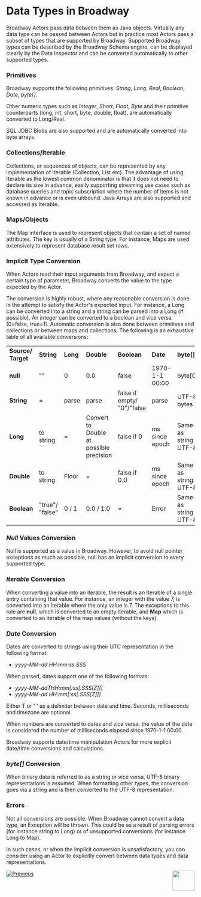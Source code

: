 # Data Types in Broadway

Broadway Actors pass data between them as Java objects. Virtually any data type can be passed between Actors but in practice most Actors pass a subset of types that are supported by Broadway.  Supported Broadway types can be described by the Broadway Schema engine, can be displayed clearly by the Data Inspector and can be converted automatically to other supported types.

### Primitives

Broadway supports the following primitives: *String*, *Long*, *Real*, *Boolean*, *Date*, *byte[]*.

Other numeric types such as *Integer*, *Short*, *Float*, *Byte* and their primitive counterparts (long, int, short, byte, double, float), are automatically converted to Long/Real.

SQL JDBC Blobs are also supported and are automatically converted into byte arrays.


### Collections/Iterable

Collections, or sequences of objects, can be represented by any implementation of Iterable (Collection, List etc). The advantage of using Iterable as the lowest common denominator is that it does not need to declare its size in advance, easily supporting streaming use cases such as database queries and topic subscription where the number of items is not known in advance or is even unbound.
Java Arrays are also supported and accessed as Iterable.


### Maps/Objects

The Map interface is used to represent objects that contain a set of named attributes. The key is usually of a String type. For instance, Maps are used extensively to represent database result set rows.


### Implicit Type Conversion

When Actors read their input arguments from Broadway, and expect a certain type of parameter, Broadway converts the value to the type expected by the Actor.

The conversion is highly robust, where any reasonable conversion is done in the attempt to satisfy the Actor's expected input. For instance, a Long can be converted into a string and a string can be parsed into a Long (if possible). An integer can be converted to a boolean and vice versa (0=false, true=1). Automatic conversion is also done between primitives and collections or between maps and collections. The following is an exhaustive table of all available conversions:

<table width="900pxl">
<tbody>
<tr>
<td><strong>Source/ Target</strong></td>
<td><strong>String</strong></td>
<td><strong>Long</strong></td>
<td><strong>Double</strong></td>
<td><strong>Boolean</strong></td>
<td><strong>Date</strong></td>
<td><strong>byte[]</strong></td>
<td><strong>Iterable</strong></td>
<td><strong>Map</strong></td>
</tr>
<tr>
<td><strong>null</strong></td>
<td>""</td>
<td>0</td>
<td>0.0</td>
<td>false</td>
<td>1970-1-1 00:00</td>
<td>byte[0]</td>
<td>Empty</td>
<td>Empty</td>
</tr>
<tr>
<td><strong>String</strong></td>
<td>=</td>
<td>parse</td>
<td>parse</td>
<td>false if empty/ "0"/"false</td>
<td>parse</td>
<td>UTF-8 bytes</td>
<td>Single entry</td>
<td>Error</td>
</tr>
<tr>
<td><strong>Long</strong></td>
<td>to string</td>
<td>=</td>
<td>Convert to Double at possible precision</td>
<td>false if 0</td>
<td>ms since epoch</td>
<td>Same as string UTF-8</td>
<td>Single entry</td>
<td>Error</td>
</tr>
<tr>
<td><strong>Double</strong></td>
<td>to string</td>
<td>Floor</td>
<td>=</td>
<td>false if 0.0</td>
<td>ms since epoch</td>
<td>Same as string UTF-8</td>
<td>Single entry</td>
<td>Error</td>
</tr>
<tr>
<td><strong>Boolean</strong></td>
<td>"true"/ "false"</td>
<td>0 / 1</td>
<td>0.0 / 1.0</td>
<td>=</td>
<td>Error</td>
<td>Same as string UTF-8</td>
<td>Single entry</td>
<td>Error</td>
</tr>
</tbody>
</table>

### *Null* Values Conversion

Null is supported as a value in Broadway. However, to avoid null pointer exceptions as much as possible, null has an implicit conversion to every supported type.

### *Iterable* Conversion
When converting a value into an iterable, the result is an Iterable of a single entry containing that value. For instance, an integer with the value 7, is converted into an iterable where the only value is 7. The exceptions to this rule are **null**, which is converted to an empty iterable, and **Map** which is converted to an iterable of the map values (without the keys).

### *Date* Conversion

Dates are converted to strings using their UTC representation in the following format:

-  *yyyy-MM-dd HH:mm:ss.SSS*

When parsed, dates support one of the following formats:
-  *yyyy-MM-ddTHH:mm[:ss[.SSS[Z]]]*
-  *yyyy-MM-dd HH:mm[:ss[.SSS[Z]]]*

Either T or ' ' as a delimiter between date and time. Seconds, milliseconds and timezone are optional.

When numbers are converted to dates and vice versa, the value of the date is considered the number of milliseconds elapsed since 1970-1-1 00:00.

Broadway supports date/time manipulation Actors for more explicit date/time conversions and calculations.


### *byte[]* Conversion

When binary data is referred to as a string or vice versa, UTF-8 binary representations is assumed. When formatting other types, the conversion goes via a string and is then converted to the UTF-8 representation.


### Errors

Not all conversions are possible. When Broadway cannot convert a data type, an Exception will be thrown. This could be as a result of parsing errors (for instance string to Long) or of unsupported conversions (for instance Long to Map).

In such cases, or when the implicit conversion is unsatisfactory, you can consider using an Actor to explicitly convert between data types and data representations.

[![Previous](/articles/images/Previous.png)](04_built_in_actor_types.md)[<img align="right" width="60" height="54" src="/articles/images/Next.png">](06_export_actor.md)

